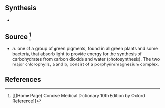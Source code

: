 ## Synthesis
- 
## Source [^1]
- $n$. one of a group of green pigments, found in all green plants and some bacteria, that absorb light to provide energy for the synthesis of carbohydrates from carbon dioxide and water (photosynthesis). The two major chlorophylls, a and b, consist of a porphyrin/magnesium complex.
## References

[^1]: [[(Home Page) Concise Medical Dictionary 10th Edition by Oxford Reference]]